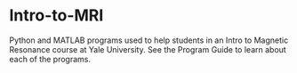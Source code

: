 # Intro-to-MRI
Python and MATLAB programs used to help students in an Intro to Magnetic Resonance course at Yale University.  See the Program Guide to learn about each of the programs.
